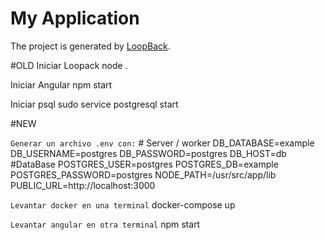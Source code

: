 # My Application

The project is generated by [LoopBack](http://loopback.io).

#OLD
Iniciar Loopack
	node .

Iniciar Angular
	npm start

Iniciar psql
	sudo service postgresql start

#NEW

`Generar un archivo .env con:`
	# Server / worker
	DB_DATABASE=example
	DB_USERNAME=postgres
	DB_PASSWORD=postgres
	DB_HOST=db
	#DataBase
	POSTGRES_USER=postgres
	POSTGRES_DB=example
	POSTGRES_PASSWORD=postgres
	NODE_PATH=/usr/src/app/lib
	PUBLIC_URL=http://localhost:3000

`Levantar docker en una terminal`
	docker-compose up

`Levantar angular en otra terminal`
	npm start